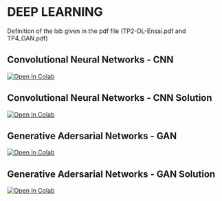 # DEEP LEARNING

Definition of the lab given in the pdf file  (TP2-DL-Ensai.pdf and TP4_GAN.pdf)

##  Convolutional Neural Networks - CNN 
[![Open In Colab](https://colab.research.google.com/assets/colab-badge.svg)](https://colab.research.google.com/github.com/dbetteb/early-ML/blob/master/12_DEEP_LEARNING/TP2.ipynb)

## Convolutional Neural Networks - CNN  Solution 
[![Open In Colab](https://colab.research.google.com/assets/colab-badge.svg)](https://colab.research.google.com/github.com/dbetteb/early-ML/blob/master/12_DEEP_LEARNING/TP2_solution.ipynb)

## Generative Adersarial Networks - GAN
[![Open In Colab](https://colab.research.google.com/assets/colab-badge.svg)](https://colab.research.google.com/github.com/dbetteb/early-ML/blob/master/12_DEEP_LEARNING/TP_GANs.ipynb)

## Generative Adersarial Networks - GAN Solution
[![Open In Colab](https://colab.research.google.com/assets/colab-badge.svg)](https://colab.research.google.com/github.com/dbetteb/early-ML/blob/master/12_DEEP_LEARNING/TP_GANs_CORRECTIONS.ipynb)